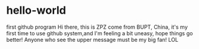 # hello-world
first github program
Hi there, this is ZPZ come from BUPT, China, it's my first time to use github system,and I'm feeling a bit uneasy, hope things go better!
Anyone who see the upper message must be my big fan! LOL
